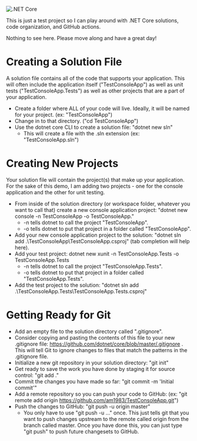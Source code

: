 ![.NET Core](https://github.com/am1983/TestConsoleApp/workflows/.NET%20Core/badge.svg)

This is just a test project so I can play around with .NET Core solutions, code organization, and GitHub actions.

Nothing to see here. Please move along and have a great day!

# Creating a Solution File

A solution file contains all of the code that supports your application. This will often include the application itself ("TestConsoleApp") as well as unit tests ("TestConsoleApp.Tests") as well as other projects that are a part of your application. 

* Create a folder where ALL of your code will live. Ideally, it will be named for your project. (ex: "TestConsoleApp")
* Change in to that directory. ("cd TestConsoleApp")
* Use the dotnet core CLI to create a solution file: "dotnet new sln"
  * This will create a file with the .sln extension (ex: "TestConsoleApp.sln")

# Creating New Projects

Your solution file will contain the project(s) that make up your application. For the sake of this demo, I am adding two projects - one for the console application and the other for unit testing.

* From inside of the solution directory (or workspace folder, whatever you want to call that) create a new console application project:
  "dotnet new console -n TestConsoleApp -o TestConsoleApp."
  * -n tells dotnet to call the project "TestConsoleApp".
  * -o tells dotnet to put that project in a folder called "TestConsoleApp".
* Add your new console application project to the solution: "dotnet sln add .\TestConsoleApp\TestConsoleApp.csproj" (tab completion will help here).
* Add your test project: dotnet new xunit -n TestConsoleApp.Tests -o TestConsoleApp.Tests
  * -n tells dotnet to call the project "TestConsoleApp.Tests".
  * -o tells dotnet to put that project in a folder called "TestConsoleApp.Tests".
* Add the test project to the solution: "dotnet sln add .\TestConsoleApp.Tests\TestConsoleApp.Tests.csproj"

# Getting Ready for Git

* Add an empty file to the solution directory called ".gitignore". 
* Consider copying and pasting the contents of this file to your new .gitignore file: https://github.com/dotnet/core/blob/master/.gitignore . This will tell Git to ignore changes to files that match the patterns in the .gitignore file.
* Initialize a new git repository in your solution directory: "git init"
* Get ready to save the work you have done by staging it for source control: "git add ."
* Commit the changes you have made so far: "git commit -m 'Initial commit'"
* Add a remote repository so you can push your code to GitHub: (ex: "git remote add origin https://github.com/am1983/TestConsoleApp.git")
* Push the changes to GitHub: "git push -u origin master"
  * You only have to use "git push -u ..." once. This just tells git that you want to push changes upstream to the remote called origin from the branch called master. Once you have done this, you can just type "git push" to push future changesets to GitHub.